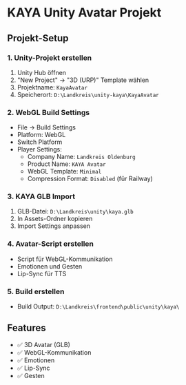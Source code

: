 # KAYA Unity Avatar Projekt

## Projekt-Setup

### 1. Unity-Projekt erstellen
1. Unity Hub öffnen
2. "New Project" → "3D (URP)" Template wählen
3. Projektname: `KayaAvatar`
4. Speicherort: `D:\Landkreis\unity-kaya\KayaAvatar`

### 2. WebGL Build Settings
- File → Build Settings
- Platform: WebGL
- Switch Platform
- Player Settings:
  - Company Name: `Landkreis Oldenburg`
  - Product Name: `KAYA Avatar`
  - WebGL Template: `Minimal`
  - Compression Format: `Disabled` (für Railway)

### 3. KAYA GLB Import
1. GLB-Datei: `D:\Landkreis\unity\kaya.glb`
2. In Assets-Ordner kopieren
3. Import Settings anpassen

### 4. Avatar-Script erstellen
- Script für WebGL-Kommunikation
- Emotionen und Gesten
- Lip-Sync für TTS

### 5. Build erstellen
- Build Output: `D:\Landkreis\frontend\public\unity\kaya\`

## Features
- ✅ 3D Avatar (GLB)
- ✅ WebGL-Kommunikation
- ✅ Emotionen
- ✅ Lip-Sync
- ✅ Gesten

